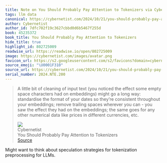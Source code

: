 ```yaml
---
title: Note on You Should Probably Pay Attention to Tokenizers via Cybernetist
tags: llm data
canonical: https://cybernetist.com/2024/10/21/you-should-probably-pay-attention-to-tokenizers/
author: Cybernetist
author_id: 7dfc702f19c3627cbbd0d6b5467f255d
book: 45235372
book_title: You Should Probably Pay Attention to Tokenizers
hide_title: true
highlight_id: 802725009
readwise_url: https://readwise.io/open/802725009
image: https://cybernetist.com/images/avatar.png
favicon_url: https://s2.googleusercontent.com/s2/favicons?domain=cybernetist.com
source_emoji: "\U0001F310"
source_url: https://cybernetist.com/2024/10/21/you-should-probably-pay-attention-to-tokenizers/#:~:text=A%20little%20bit,different%20currencies%2C%20etc.
serial_number: 2024.NTE.200
---
```

> A little bit of cleaning of input text (you noticed the effect some empty space characters had on embeddings) might go a long way: standardise the format of your dates so they’re consistent throughout your embeddings; remove trailing spaces wherever you can - you saw the effect they had on the embeddings; the same goes for any other numerical data like prices in different currencies, etc.
> <div class="quoteback-footer"><div class="quoteback-avatar"><img class="mini-favicon" src="https://s2.googleusercontent.com/s2/favicons?domain=cybernetist.com"></div><div class="quoteback-metadata"><div class="metadata-inner"><span style="display:none">FROM:</span><div aria-label="Cybernetist" class="quoteback-author"> Cybernetist</div><div aria-label="You Should Probably Pay Attention to Tokenizers" class="quoteback-title"> You Should Probably Pay Attention to Tokenizers</div></div></div><div class="quoteback-backlink"><a target="_blank" aria-label="go to the full text of this quotation" rel="noopener" href="https://cybernetist.com/2024/10/21/you-should-probably-pay-attention-to-tokenizers/#:~:text=A%20little%20bit,different%20currencies%2C%20etc." class="quoteback-arrow"> Source</a></div></div>

Might want to think about speculation strategies for tokenization preprocessing for LLMs.